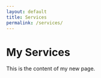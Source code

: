 ```yaml
---
layout: default
title: Services
permalink: /services/
---
```


# My Services

This is the content of my new page.
